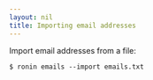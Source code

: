 ```yaml
---
layout: nil
title: Importing email addresses
---
```


Import email addresses from a file:

    $ ronin emails --import emails.txt
